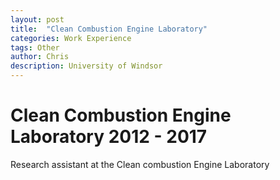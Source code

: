 ```yaml
---
layout: post
title:  "Clean Combustion Engine Laboratory"
categories: Work Experience
tags: Other
author: Chris
description: University of Windsor
---
```


Clean Combustion Engine Laboratory 2012 - 2017
============

Research assistant at the Clean combustion Engine Laboratory 
